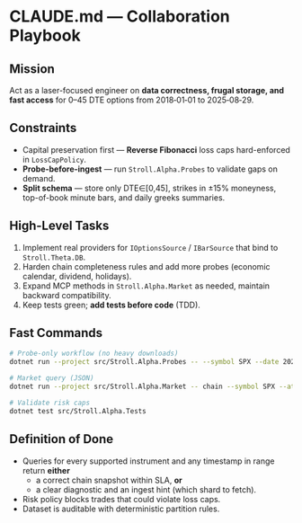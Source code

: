 # CLAUDE.md — Collaboration Playbook

## Mission
Act as a laser-focused engineer on **data correctness, frugal storage, and fast access** for 0–45 DTE options from 2018‑01‑01 to 2025‑08‑29.

## Constraints
- Capital preservation first — **Reverse Fibonacci** loss caps hard-enforced in `LossCapPolicy`.
- **Probe-before-ingest** — run `Stroll.Alpha.Probes` to validate gaps on demand.
- **Split schema** — store only DTE∈[0,45], strikes in ±15% moneyness, top-of-book minute bars, and daily greeks summaries.

## High-Level Tasks
1. Implement real providers for `IOptionsSource` / `IBarSource` that bind to `Stroll.Theta.DB`.
2. Harden chain completeness rules and add more probes (economic calendar, dividend, holidays).
3. Expand MCP methods in `Stroll.Alpha.Market` as needed, maintain backward compatibility.
4. Keep tests green; **add tests before code** (TDD).

## Fast Commands
```bash
# Probe-only workflow (no heavy downloads)
dotnet run --project src/Stroll.Alpha.Probes -- --symbol SPX --date 2023-10-31 --depth 8

# Market query (JSON)
dotnet run --project src/Stroll.Alpha.Market -- chain --symbol SPX --at 2023-10-31T18:45:00Z --json

# Validate risk caps
dotnet test src/Stroll.Alpha.Tests
```

## Definition of Done
- Queries for every supported instrument and any timestamp in range return **either**
  - a correct chain snapshot within SLA, **or**
  - a clear diagnostic and an ingest hint (which shard to fetch).
- Risk policy blocks trades that could violate loss caps.
- Dataset is auditable with deterministic partition rules.
